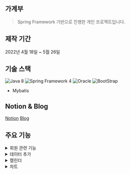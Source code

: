 ## 가계부
> Spring Framework 기반으로 진행한 개인 프로젝트입니다.

## 제작 기간
2022년 4월 18일 ~ 5월 26일

## 기술 스택
![Java 8](https://img.shields.io/badge/Java-ED8B00?style=for-the-badge&logo=openjdk&logoColor=white)
![Spring Framework 4](https://img.shields.io/badge/Spring-6DB33F?style=for-the-badge&logo=spring&logoColor=white)
![Oracle](https://img.shields.io/badge/Oracle-F80000?style=for-the-badge&logo=Oracle&logoColor=white)
![BootStrap](https://img.shields.io/badge/Bootstrap-563D7C?style=for-the-badge&logo=bootstrap&logoColor=white)

+ Mybatis

## Notion & Blog
[Notion](https://spotty-gardenia-d4a.notion.site/75ec5ce7cea54fe7bb41c80ca8ffb10e?pvs=4)
[Blog](https://cookie9606.tistory.com/53)

## 주요 기능
<details>
  <summary>
    회원 관련 기능
  </summary>
  - 아이디 중복 확인 및 유효성 검사
  - 비밀번호 유효성 검사 및 BCryptPasswordEncoder로 암호화
</details>
<details>
  <summary>
    데이터 추가
  </summary>
  - 현금/카드, 수입/지출, 카테고리, 날짜, 금액 입력
  - 수입/지출 선택에 따라 카테고리 분류
</details>
<details>
  <summary>
    캘린더
  </summary>
  - FullCalender API 이용
  - 잔액, 수입, 지출 금액 조회
  - 해당 달의 (수입 또는 지출) 데이터 조회
</details>
<details>
  <summary>
    차트
  </summary>
    - Google Chart API 이용
    - 잔액, 수입, 지출 금액 조회
    - 해당 달의 (수입 또는 지출) 카테고리 별 비중을 원형차트로 표시
    - 수입 또는 지출 리스트 (날짜, 카테고리, 금액) 조회
</details>
